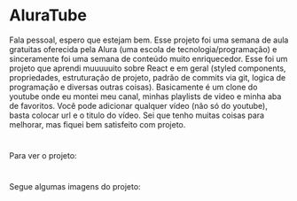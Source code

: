 # AluraTube

Fala pessoal, espero que estejam bem. Esse projeto foi uma semana de aula gratuitas oferecida pela Alura (uma escola de tecnologia/programação) e sinceramente foi uma semana de conteúdo muito enriquecedor. Esse foi um projeto que aprendi muuuuuito sobre React e em geral (styled components, propriedades, estruturação de projeto, padrão de commits via git, logica de programação e diversas outras coisas). Basicamente é um clone do youtube onde eu montei meu canal, minhas playlists de video e minha aba de favoritos. Você pode adicionar qualquer vídeo (não só do youtube), basta colocar url e o titulo do vídeo. Sei que tenho muitas coisas para melhorar, mas fiquei bem satisfeito com projeto.
#
Para ver o projeto: 
# 
Segue algumas imagens do projeto:
